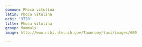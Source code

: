 ```yaml
---
common: Phoca vitulina
latin: Phoca vitulina
ncbi: '9720'
title: Phoca vitulina
group: Mammals
image: http://www.ncbi.nlm.nih.gov/Taxonomy/taxi/images/669

---
```

